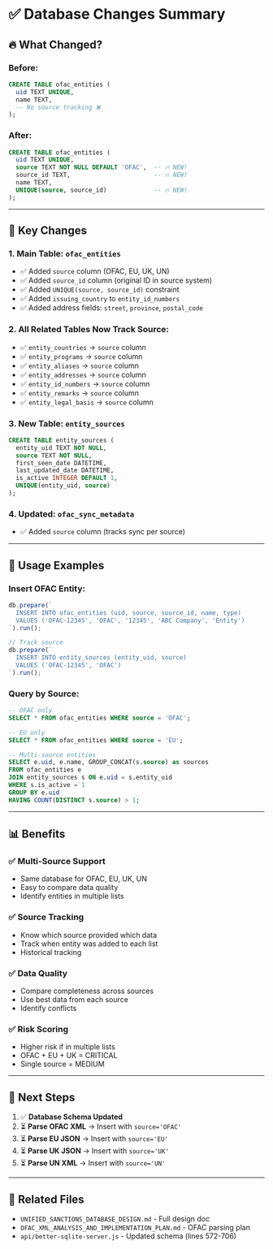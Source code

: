 # ✅ Database Changes Summary

## 🔥 What Changed?

### Before:
```sql
CREATE TABLE ofac_entities (
  uid TEXT UNIQUE,
  name TEXT,
  -- No source tracking ❌
);
```

### After:
```sql
CREATE TABLE ofac_entities (
  uid TEXT UNIQUE,
  source TEXT NOT NULL DEFAULT 'OFAC',  -- 🔥 NEW!
  source_id TEXT,                       -- 🔥 NEW!
  name TEXT,
  UNIQUE(source, source_id)             -- 🔥 NEW!
);
```

---

## 🎯 Key Changes

### 1. Main Table: `ofac_entities`
- ✅ Added `source` column (OFAC, EU, UK, UN)
- ✅ Added `source_id` column (original ID in source system)
- ✅ Added `UNIQUE(source, source_id)` constraint
- ✅ Added `issuing_country` to `entity_id_numbers`
- ✅ Added address fields: `street`, `province`, `postal_code`

### 2. All Related Tables Now Track Source:
- ✅ `entity_countries` → `source` column
- ✅ `entity_programs` → `source` column
- ✅ `entity_aliases` → `source` column
- ✅ `entity_addresses` → `source` column
- ✅ `entity_id_numbers` → `source` column
- ✅ `entity_remarks` → `source` column
- ✅ `entity_legal_basis` → `source` column

### 3. New Table: `entity_sources`
```sql
CREATE TABLE entity_sources (
  entity_uid TEXT NOT NULL,
  source TEXT NOT NULL,
  first_seen_date DATETIME,
  last_updated_date DATETIME,
  is_active INTEGER DEFAULT 1,
  UNIQUE(entity_uid, source)
);
```

### 4. Updated: `ofac_sync_metadata`
- ✅ Added `source` column (tracks sync per source)

---

## 🚀 Usage Examples

### Insert OFAC Entity:
```javascript
db.prepare(`
  INSERT INTO ofac_entities (uid, source, source_id, name, type)
  VALUES ('OFAC-12345', 'OFAC', '12345', 'ABC Company', 'Entity')
`).run();

// Track source
db.prepare(`
  INSERT INTO entity_sources (entity_uid, source)
  VALUES ('OFAC-12345', 'OFAC')
`).run();
```

### Query by Source:
```sql
-- OFAC only
SELECT * FROM ofac_entities WHERE source = 'OFAC';

-- EU only
SELECT * FROM ofac_entities WHERE source = 'EU';

-- Multi-source entities
SELECT e.uid, e.name, GROUP_CONCAT(s.source) as sources
FROM ofac_entities e
JOIN entity_sources s ON e.uid = s.entity_uid
WHERE s.is_active = 1
GROUP BY e.uid
HAVING COUNT(DISTINCT s.source) > 1;
```

---

## 📊 Benefits

### ✅ Multi-Source Support
- Same database for OFAC, EU, UK, UN
- Easy to compare data quality
- Identify entities in multiple lists

### ✅ Source Tracking
- Know which source provided which data
- Track when entity was added to each list
- Historical tracking

### ✅ Data Quality
- Compare completeness across sources
- Use best data from each source
- Identify conflicts

### ✅ Risk Scoring
- Higher risk if in multiple lists
- OFAC + EU + UK = CRITICAL
- Single source = MEDIUM

---

## 🎯 Next Steps

1. ✅ **Database Schema Updated**
2. ⏳ **Parse OFAC XML** → Insert with `source='OFAC'`
3. ⏳ **Parse EU JSON** → Insert with `source='EU'`
4. ⏳ **Parse UK JSON** → Insert with `source='UK'`
5. ⏳ **Parse UN XML** → Insert with `source='UN'`

---

## 📁 Related Files

- `UNIFIED_SANCTIONS_DATABASE_DESIGN.md` - Full design doc
- `OFAC_XML_ANALYSIS_AND_IMPLEMENTATION_PLAN.md` - OFAC parsing plan
- `api/better-sqlite-server.js` - Updated schema (lines 572-706)

